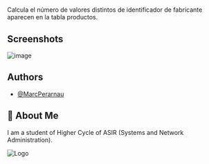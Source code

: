 # 

Calcula el número de valores distintos de identificador de fabricante aparecen en la tabla productos.


## Screenshots

![image](https://github.com/MarcPerarnau/MYSQL/assets/151735878/5e9a830a-fef9-4169-a753-2221ce3a19b4)


## Authors

- [@MarcPerarnau](https://github.com/MarcPerarnau)


## 🚀 About Me
I am a student of Higher Cycle of ASIR (Systems and Network Administration).


![Logo](https://github.com/MarcPerarnau/MV/assets/151735878/dbd36d50-971f-4147-8b66-0c489954895e)


